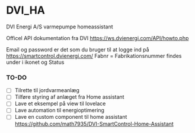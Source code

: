 # DVI_HA
DVI Energi A/S varmepumpe homeassistant

Officel API dokumentation fra DVI
https://ws.dvienergi.com/API/howto.php

Email og password er det som du bruger til at logge ind på https://smartcontrol.dvienergi.com/
Fabnr = Fabrikationsnummer findes under i ikonet og Status

### TO-DO
- [ ] Tilrette til jordvarmeanlæg
- [ ] Tilføre styring af anlæget fra Home assistant
- [ ] Lave et eksempel på view til lovelace
- [ ] Lave automation til energioptimering
- [ ] Lave en custom component til home assistant <https://github.com/math7935/DVI-SmartControl-Home-Assistant>
